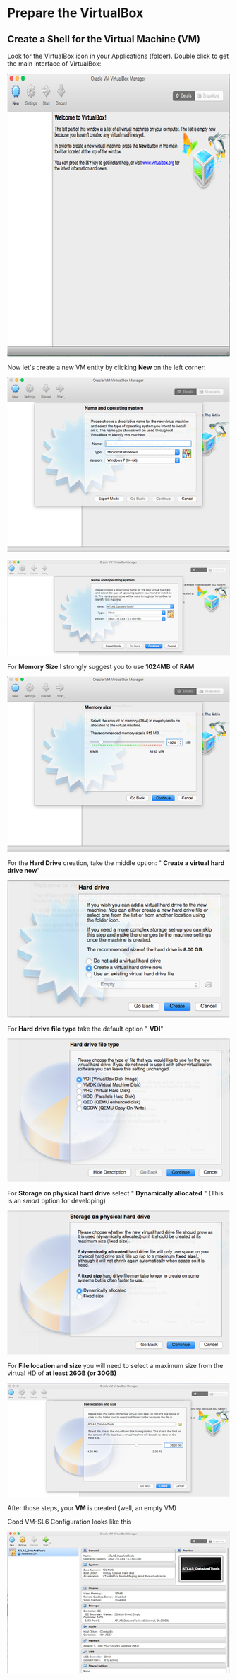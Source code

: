 # Prepare the VirtualBox

## Create a Shell for the Virtual Machine (VM)

Look for the VirtualBox icon in your Applications (folder).  Double click to get the main interface of VirtualBox:

<img src="./pictures/Screenshot_2015-02-02_22.38.01.png" width="771" height="639" />
  
   
Now let's create a new VM entity by clicking **New** on the left corner:

   
![](pictures/Screenshot_2016-02-12_17.21.28_a.png)
   


![](NewPictures/NameOpSys.jpg)


For **Memory Size** I strongly suggest you to use **1024MB** of **RAM**


![](pictures/Screenshot_2016-02-12_17.22.27_c.png)

For the **Hard Drive** creation, take the middle option: " **Create a virtual hard drive now**"

![](pictures/Screenshot_2015-02-02_22.44.51.png)

For **Hard drive file type** take the default option " **VDI**"

![](pictures/Screenshot_2015-02-02_22.45.04.png)

For **Storage on physical hard drive** select " **Dynamically allocated** " (This is an _smart_ option for developing)

![](pictures/Screenshot_2015-02-02_22.45.13.png)

For **File location and size** you will need to select a maximum size from the virtual HD of **at least 26GB (or 30GB)** 


![](NewPictures/FileLocSize.jpg)

After those steps, your **VM** is created (well, an empty VM)

Good VM-SL6 Configuration looks like this


![](NewPictures/VMready.jpg)



